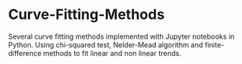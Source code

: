 # Curve-Fitting-Methods
Several curve fitting methods implemented with Jupyter notebooks in Python. 
Using chi-squared test, Nelder-Mead algorithm and finite-difference methods to fit linear and non linear trends.

